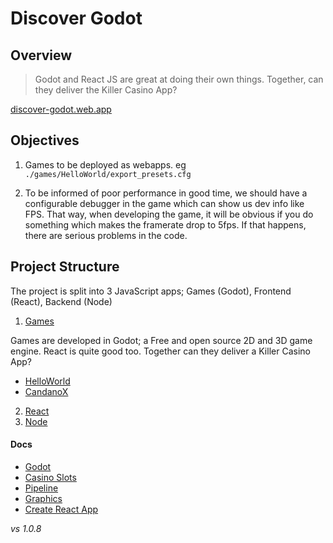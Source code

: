 # Discover Godot

## Overview

> Godot and React JS are great at doing their own things. Together, can they deliver the Killer Casino App?  

[discover-godot.web.app](https://discover-godot.web.app)

## Objectives

1. Games to be deployed as webapps. 
eg  `./games/HelloWorld/export_presets.cfg`

2. To be informed of poor performance in good time, we should have a configurable debugger in the game which can show us dev info like FPS. That way, when developing the game, it will be obvious if you do something which makes the framerate drop to 5fps. If that happens, there are serious problems in the code.

## Project Structure

The project is split into 3 JavaScript apps; Games (Godot), Frontend (React), Backend (Node) 

1. [Games](./games) 

Games are developed in Godot; a Free and open source 2D and 3D game engine. React is quite good too. Together can they deliver a Killer Casino App? 

- [HelloWorld](./games/HelloWorld)
- [CandanoX](./games/CadanoX)

2. [React](./docs/react-app.md)
3. [Node](./docs/node-app.md)

#### Docs

- [Godot](./docs/godot.md) 
- [Casino Slots](./docs/casino-slots.md)
- [Pipeline](./docs/pipeline.md)
- [Graphics](./docs/graphics.md)
- [Create React App](./docs/create-react-app.md)

_vs 1.0.8_
